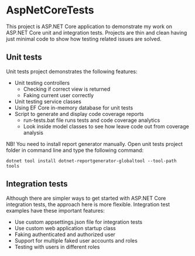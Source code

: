# AspNetCoreTests

This project is ASP.NET Core application to demonstrate my work on ASP.NET Core unit and integration tests. 
Projects are thin and clean having just minimal code to show how testing related issues are solved.

## Unit tests

Unit tests project demonstrates the following features:

* Unit testing controllers
    * Checking if correct view is returned
    * Faking current user correctly
* Unit testing service classes
* Using EF Core in-memory database for unit tests
* Script to generate and display code coverage reports
    * run-tests.bat file runs tests and code coverage analytics
    * Look inside model classes to see how leave code out from coverage analysis

NB! You need to install report generator manually. Open unit tests project folder in command line and type the following command: 

```
dotnet tool install dotnet-reportgenerator-globaltool --tool-path tools
```

## Integration tests

Although there are simpler ways to get started with ASP.NET Core integration tests, the approach here is more 
flexible. Integration test examples have these important features:

* Use custom appsettings.json file for integration tests
* Use custom web application startup class
* Faking authenticated and authorized user
* Support for multiple faked user accounts and roles
* Testing with users in different roles
